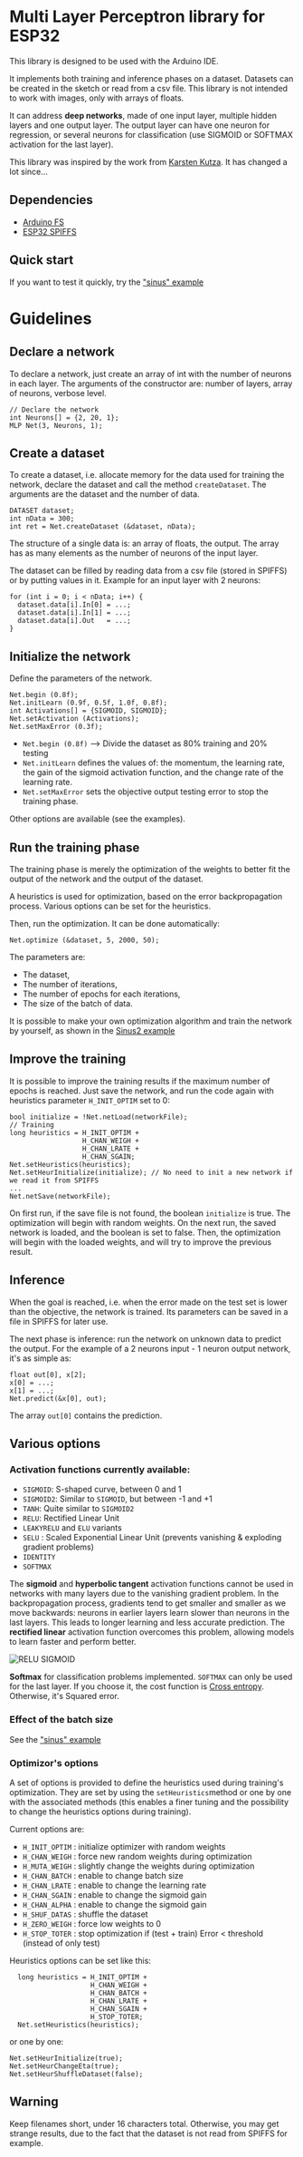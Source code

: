 # Multi Layer Perceptron library for ESP32
This library is designed to be used with the Arduino IDE.

It implements both training and inference phases on a dataset. Datasets can be created in the sketch or read from a csv file. This library is not intended to work with images, only with arrays of floats.

It can address **deep networks**, made of one input layer, multiple hidden layers and one output layer. The output layer can have one neuron for regression, or several neurons for classification (use SIGMOID or SOFTMAX activation for the last layer).

This library was inspired by the work from [Karsten Kutza](https://courses.cs.washington.edu/courses/cse599/01wi/admin/Assignments/bpn.html). It has changed a lot since...

## Dependencies
* [Arduino FS](https://github.com/espressif/arduino-esp32/tree/master/libraries/FS)
* [ESP32 SPIFFS](https://github.com/espressif/arduino-esp32/tree/master/libraries/SPIFFS)

## Quick start
If you want to test it quickly, try the ["sinus" example](https://github.com/lesept777/MLP-for-ESP32/tree/master/examples/MLP_Sinus)

# Guidelines
## Declare a network
To declare a network, just create an array of int with the number of neurons in each layer. The arguments of the constructor are: number of layers, array of neurons, verbose level.
```
// Declare the network
int Neurons[] = {2, 20, 1};
MLP Net(3, Neurons, 1);
```

## Create a dataset
To create a dataset, i.e. allocate memory for the data used for training the network, declare the dataset and call the method `createDataset`. The arguments are the dataset and the number of data.
```
DATASET dataset;
int nData = 300;
int ret = Net.createDataset (&dataset, nData);
```
The structure of a single data is: an array of floats, the output. The array has as many elements as the number of neurons of the input layer.

The dataset can be filled by reading data from a csv file (stored in SPIFFS) or by putting values in it. Example for an input layer with 2 neurons:
```
for (int i = 0; i < nData; i++) {
  dataset.data[i].In[0] = ...;
  dataset.data[i].In[1] = ...;
  dataset.data[i].Out   = ...;
}
```

## Initialize the network
Define the parameters of the network.
```
Net.begin (0.8f);
Net.initLearn (0.9f, 0.5f, 1.0f, 0.8f);
int Activations[] = {SIGMOID, SIGMOID};
Net.setActivation (Activations);
Net.setMaxError (0.3f);                
```
* `Net.begin (0.8f)` --> Divide the dataset as 80% training and 20% testing
* `Net.initLearn` defines the values of: the momentum, the learning rate, the gain of the sigmoid activation function, and the change rate of the learning rate.
* `Net.setMaxError` sets the objective output testing error to stop the training phase.

Other options are available (see the examples).

## Run the training phase
The training phase is merely the optimization of the weights to better fit the output of the network and the output of the dataset.

A heuristics is used for optimization, based on the error backpropagation process. Various options can be set for the heuristics.

Then, run the optimization. It can be done automatically:
```
Net.optimize (&dataset, 5, 2000, 50);
```
The parameters are:
* The dataset,
* The number of iterations,
* The number of epochs for each iterations,
* The size of the batch of data.

It is possible to make your own optimization algorithm and train the network by yourself, as shown in the [Sinus2 example](https://github.com/lesept777/MLP-for-ESP32/tree/master/examples/MLP_Sinus2)

## Improve the training
It is possible to improve the training results if the maximum number of epochs is reached. Just save the network, and run the code again with heuristics parameter `H_INIT_OPTIM` set to 0:
```
bool initialize = !Net.netLoad(networkFile);
// Training
long heuristics = H_INIT_OPTIM +
                  H_CHAN_WEIGH +
                  H_CHAN_LRATE +
                  H_CHAN_SGAIN;
Net.setHeuristics(heuristics);
Net.setHeurInitialize(initialize); // No need to init a new network if we read it from SPIFFS
...
Net.netSave(networkFile);
```
On first run, if the save file is not found, the boolean `initialize` is true. The optimization will begin with random weights. On the next run, the saved network is loaded, and the boolean is set to false. Then, the optimization will begin with the loaded weights, and will try to improve the previous result.

## Inference
When the goal is reached, i.e. when the error made on the test set is lower than the objective, the network is trained. Its parameters can be saved in a file in SPIFFS for later use.

The next phase is inference: run the network on unknown data to predict the output. For the example of a 2 neurons input - 1 neuron output network, it's as simple as:
```
float out[0], x[2];
x[0] = ...;
x[1] = ...;
Net.predict(&x[0], out);
```
The array `out[0]` contains the prediction.

## Various options

### **Activation functions** currently available: 
* `SIGMOID`: S-shaped curve, between 0 and 1
* `SIGMOID2`: Similar to `SIGMOID`, but between -1 and +1
* `TANH`: Quite similar to `SIGMOID2`
* `RELU`: Rectified Linear Unit
* `LEAKYRELU` and `ELU` variants
* `SELU` : Scaled Exponential Linear Unit (prevents vanishing & exploding gradient problems)
* `IDENTITY`
* `SOFTMAX`

The **sigmoid** and **hyperbolic tangent** activation functions cannot be used in networks with many layers due to the vanishing gradient problem. In the backpropagation process, gradients tend to get smaller and smaller as we move backwards:  neurons in earlier layers learn slower than neurons in the last layers. This leads to longer learning and less accurate prediction. The **rectified linear** activation function overcomes this problem, allowing models to learn faster and perform better.

![RELU SIGMOID](https://miro.medium.com/max/1452/1*29VH_NiSdoLJ1jUMLrURCA.png "Sigmoid and RELU functions")

**Softmax** for classification problems implemented. `SOFTMAX` can only be used for the last layer. If you choose it, the cost function is [Cross entropy](https://en.wikipedia.org/wiki/Cross_entropy). Otherwise, it's Squared error.

### **Effect of the batch size**
See the ["sinus" example](https://github.com/lesept777/MLP-for-ESP32/tree/master/examples/MLP_Sinus)

### **Optimizor's options**
A set of options is provided to define the heuristics used during training's optimization. They are set by using the `setHeuristics`method or one by one with the associated methods (this enables a finer tuning and the possibility to change the heuristics options during training).

Current options are:
* `H_INIT_OPTIM`   : initialize optimizer with random weights
* `H_CHAN_WEIGH`   : force new random weights during optimization
* `H_MUTA_WEIGH`   : slightly change the weights during optimization
* `H_CHAN_BATCH`   : enable to change batch size
* `H_CHAN_LRATE`   : enable to change the learning rate
* `H_CHAN_SGAIN`   : enable to change the sigmoid gain
* `H_CHAN_ALPHA`   : enable to change the sigmoid gain
* `H_SHUF_DATAS`   : shuffle the dataset
* `H_ZERO_WEIGH`   : force low weights to 0
* `H_STOP_TOTER`   : stop optimization if (test + train) Error < threshold (instead of only test) 

Heuristics options can be set like this:
```
  long heuristics = H_INIT_OPTIM +
                    H_CHAN_WEIGH +
                    H_CHAN_BATCH +
                    H_CHAN_LRATE +
                    H_CHAN_SGAIN +
                    H_STOP_TOTER;
  Net.setHeuristics(heuristics);
```
or one by one:
```
Net.setHeurInitialize(true);
Net.setHeurChangeEta(true);
Net.setHeurShuffleDataset(false);
```

## Warning
Keep filenames short, under 16 characters total. Otherwise, you may get strange results, due to the fact that the dataset is not read from SPIFFS for example.
